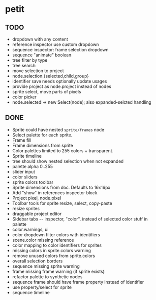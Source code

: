 # petit

## TODO

* dropdown with any content
* reference inspector use custom dropdown
* sequence inspector: frame selection dropdown
* sequence "animate" boolean
* tree filter by type
* tree search
* move selection to project
* node.selection.{selected,child,group}
* identifier save needs optionally update usages
* provide project as node.project instead of nodes
* sprite select, move parts of pixels
* color picker
* node.selected → new Select(node); also expanded-selcted handling

## DONE

* Sprite could have nested `sprite/frames` node
* Select palette for each sprite.
* Frame fill
* Frame dimensions from sprite
* Color palettes limited to 255 colors + transparent.
* Sprite timeline
* tree should show nested selection when not expanded
* palette alpha 0..255
* slider input
* color sliders
* sprite colors toolbar
* Sprite dimensions from doc. Defaults to 16x16px
* Add "show" in references inspector block
* Project pixel, node.pixel
* Toolbar tools for sprite resize, select, copy-paste
* resize sprites
* draggable project editor
* Sidebar tabs -- inspector, "color". instead of selected color stuff in palette
* color.warnings, ui
* color dropdown filter colors with identifiers
* scene.color missing reference
* color mapping to color identifiers for sprites
* missing colors in sprite.colors warning
* remove unused colors from sprite.colors
* overall selection borders
* sequence missing sprite warning
* frame missing frame warning (if sprite exists)
* refactor palette to synthetic nodes
* sequence frame should have frame property instead of identifier
* use property/select for sprite
* sequence timeline
